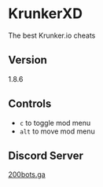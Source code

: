 # KrunkerXD
The best Krunker.io cheats

## Version
1.8.6

## Controls
* `c` to toggle mod menu
* `alt` to move mod menu

## Discord Server
[200bots.ga](http://200bots.ga)
